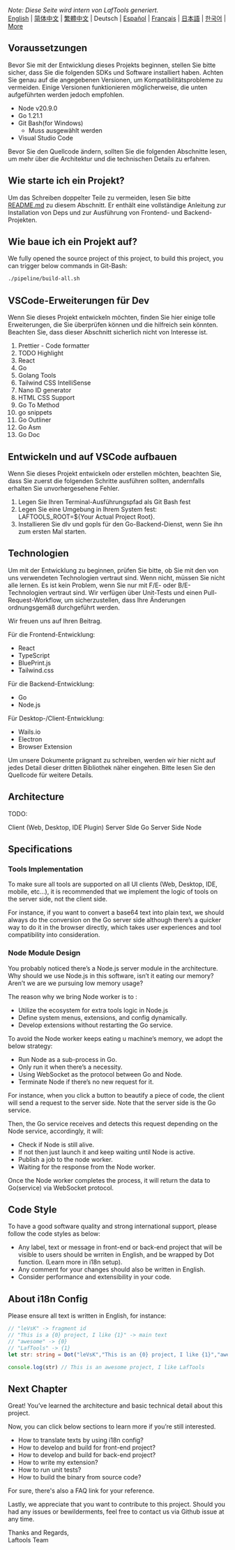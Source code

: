 <i>Note: Diese Seite wird intern von LafTools generiert.</i> <br/> [English](/docs/en_US)  |  [简体中文](/docs/zh_CN)  |  [繁體中文](/docs/zh_HK)  |  Deutsch  |  [Español](/docs/es)  |  [Français](/docs/fr)  |  [日本語](/docs/ja)  |  [한국어](/docs/ko) | [More](/docs/) <br/>

## Voraussetzungen

Bevor Sie mit der Entwicklung dieses Projekts beginnen, stellen Sie bitte sicher, dass Sie die folgenden SDKs und Software installiert haben. Achten Sie genau auf die angegebenen Versionen, um Kompatibilitätsprobleme zu vermeiden. Einige Versionen funktionieren möglicherweise, die unten aufgeführten werden jedoch empfohlen.

- Node v20.9.0
- Go 1.21.1
- Git Bash(for Windows)
  - Muss ausgewählt werden
- Visual Studio Code

Bevor Sie den Quellcode ändern, sollten Sie die folgenden Abschnitte lesen, um mehr über die Architektur und die technischen Details zu erfahren.

## Wie starte ich ein Projekt?

Um das Schreiben doppelter Teile zu vermeiden, lesen Sie bitte [README.md](../README.md) zu diesem Abschnitt. Er enthält eine vollständige Anleitung zur Installation von Deps und zur Ausführung von Frontend- und Backend-Projekten.

## Wie baue ich ein Projekt auf?

We fully opened the source project of this project, to build this project, you can trigger below commands in Git-Bash:

```bash
./pipeline/build-all.sh
```

## VSCode-Erweiterungen für Dev

Wenn Sie dieses Projekt entwickeln möchten, finden Sie hier einige tolle Erweiterungen, die Sie überprüfen können und die hilfreich sein könnten. Beachten Sie, dass dieser Abschnitt sicherlich nicht von Interesse ist.

1. Prettier - Code formatter
2. TODO Highlight
3. React
4. Go
5. Golang Tools
6. Tailwind CSS IntelliSense
7. Nano ID generator
8. HTML CSS Support
9. Go To Method
10. go snippets
11. Go Outliner
12. Go Asm
13. Go Doc

## Entwickeln und auf VSCode aufbauen

Wenn Sie dieses Projekt entwickeln oder erstellen möchten, beachten Sie, dass Sie zuerst die folgenden Schritte ausführen sollten, andernfalls erhalten Sie unvorhergesehene Fehler.

1. Legen Sie Ihren Terminal-Ausführungspfad als Git Bash fest
2. Legen Sie eine Umgebung in Ihrem System fest: LAFTOOLS_ROOT=${Your Actual Project Root}.
3. Installieren Sie dlv und gopls für den Go-Backend-Dienst, wenn Sie ihn zum ersten Mal starten.

## Technologien

Um mit der Entwicklung zu beginnen, prüfen Sie bitte, ob Sie mit den von uns verwendeten Technologien vertraut sind. Wenn nicht, müssen Sie nicht alle lernen. Es ist kein Problem, wenn Sie nur mit F/E- oder B/E-Technologien vertraut sind. Wir verfügen über Unit-Tests und einen Pull-Request-Workflow, um sicherzustellen, dass Ihre Änderungen ordnungsgemäß durchgeführt werden.

Wir freuen uns auf Ihren Beitrag.

Für die Frontend-Entwicklung:

- React
- TypeScript
- BluePrint.js
- Tailwind.css

Für die Backend-Entwicklung:

- Go
- Node.js

Für Desktop-/Client-Entwicklung:

- Wails.io
- Electron
- Browser Extension

Um unsere Dokumente prägnant zu schreiben, werden wir hier nicht auf jedes Detail dieser dritten Bibliothek näher eingehen. Bitte lesen Sie den Quellcode für weitere Details.

## Architecture

TODO:

Client (Web, Desktop, IDE Plugin)
<interact with>
Server SIde Go
<interact with>
Server Side Node

## Specifications

### Tools Implementation

To make sure all tools are supported on all UI clients (Web, Desktop, IDE, mobile, etc…), it is recommended that we implement the logic of tools on the server side, not the client side.

For instance, if you want to convert a base64 text into plain text, we should always do the conversion on the Go server side although there’s a quicker way to do it in the browser directly, which takes user experiences and tool compatibility into consideration.

### Node Module Design

You probably noticed there’s a Node.js server module in the architecture. Why should we use Node.js in this software, isn’t it eating our memory? Aren’t we are we pursuing low memory usage?

The reason why we bring Node worker is to :

- Utilize the ecosystem for extra tools logic in Node.js
- Define system menus, extensions, and config dynamically.
- Develop extensions without restarting the Go service.

To avoid the Node worker keeps eating u machine’s memory, we adopt the below strategy:

- Run Node as a sub-process in Go.
- Only run it when there’s a necessity.
- Using WebSocket as the protocol between Go and Node.
- Terminate Node if there’s no new request for it.

For instance, when you click a button to beautify a piece of code, the client will send a request to the server side. Note that the server side is the Go service.

Then, the Go service receives and detects this request depending on the Node service, accordingly, it will:

- Check if Node is still alive.
- If not then just launch it and keep waiting until Node is active.
- Publish a job to the node worker.
- Waiting for the response from the Node worker.

Once the Node worker completes the process, it will return the data to Go(service) via WebSocket protocol.

## Code Style

To have a good software quality and strong international support, please follow the code styles as below:

- Any label, text or message in front-end or back-end project that will be visible to users should be wrriten in English, and be wrapped by Dot function. (Learn more in i18n setup).
- Any comment for your changes should also be written in English.
- Consider performance and extensibility in your code.

## About i18n Config

Please ensure all text is written in English, for instance:

```Typescript
// "leVsK" -> fragment id
// "This is a {0} project, I like {1}" -> main text
// "awesome" -> {0}
// "LafTools" -> {1}
let str: string = Dot("leVsK","This is an {0} project, I like {1}","awesome","LafTools")

console.log(str) // This is an awesome project, I like LafTools
```

## Next Chapter

Great! You’ve learned the architecture and basic technical detail about this project.

Now, you can click below sections to learn more if you’re still interested.

- How to translate texts by using i18n config?
- How to develop and build for front-end project?
- How to develop and build for back-end project?
- How to write my extension?
- How to run unit tests?
- How to build the binary from source code?

For sure, there's also a FAQ link for your reference.

Lastly, we appreciate that you want to contribute to this project. Should you had any issues or bewilderments, feel free to contact us via Github issue at any time.

Thanks and Regards,  
Laftools Team
